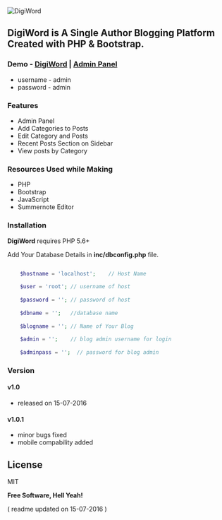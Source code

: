 ![DigiWord](http://sharadshinde.in/digiword-logo.png)

## DigiWord is A Single Author Blogging Platform Created with PHP &amp; Bootstrap.  

### Demo - [DigiWord](http://sharadshinde.in/demo) | [Admin Panel]( http://sharadshinde.in/demo/admin)
* username - admin
* password - admin

### Features
* Admin Panel
* Add Categories to Posts
* Edit Category and Posts
* Recent Posts Section on Sidebar
* View posts by Category

### Resources Used while Making
* PHP
* Bootstrap
* JavaScript
* Summernote Editor

### Installation

**DigiWord** requires PHP 5.6+

Add Your Database Details in **inc/dbconfig.php** file.

```php

	$hostname = 'localhost'; 	// Host Name
	
	$user = 'root'; // username of host
	
	$password = ''; // password of host
	
	$dbname = ''; 	//database name
	
	$blogname = ''; // Name of Your Blog
	
	$admin = '';  	// blog admin username for login
	
	$adminpass = '';  // password for blog admin

```

### Version

#### v1.0
* released on 15-07-2016

#### v1.0.1 
* minor bugs fixed
* mobile compability added

License
----

MIT


**Free Software, Hell Yeah!**


( readme updated on 15-07-2016 )

